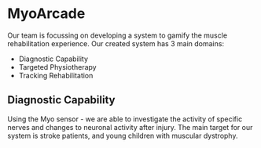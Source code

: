 # MyoArcade
Our team is focussing on developing a system to gamify the muscle rehabilitation experience. Our created system has 3 main domains:
- Diagnostic Capability
- Targeted Physiotherapy
- Tracking Rehabilitation

## Diagnostic Capability
Using the Myo sensor - we are able to investigate the activity of specific nerves and changes to neuronal activity after injury. The main target for our system is stroke patients, and young children with muscular dystrophy.
